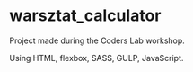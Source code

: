 # warsztat_calculator
Project made during the Coders Lab workshop.

Using HTML, flexbox, SASS, GULP, JavaScript.
